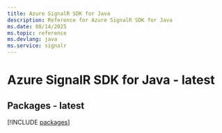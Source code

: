 ```yaml
---
title: Azure SignalR SDK for Java
description: Reference for Azure SignalR SDK for Java
ms.date: 08/14/2025
ms.topic: reference
ms.devlang: java
ms.service: signalr
---
```

# Azure SignalR SDK for Java - latest
## Packages - latest
[!INCLUDE [packages](signalr-index.md)]